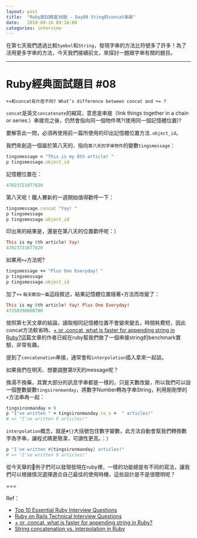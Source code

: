 ```yaml
---
layout: post
title:  "Ruby面試精選30題 - Day08 Sting的concat串接"
date:   2018-09-16 09:18:00
categories: interview
---
```


在第七天我們透過比較`Symbol`和`String`，發現字串的方法比符號多了許多！為了活用更多字串的方法，今天我們接續前文，來探討一題跟字串有關的題目。

<!-- more -->

---

# Ruby經典面試題目 #08

`+=和concat有什麼不同? What’s difference between concat and += ?`

`concat`是英文`concatenate`的縮寫，意思是串接（link things together in a chain or series.）串接完之後，仍然會指向同一個物件嗎?(使用同一個記憶體位置)?

要解答此一問，必須再使用前一篇所使用的印出記憶體位置方法`.object_id`。

我們來創造一個屬於第八天的、指向`第八天的字串物件`的變數`tingsmessage`：

```ruby
tingsmessage = "This is my 8th article! "
p tingsmessage.object_id
```

記憶體位置在：

```ruby
47023721077820
```

第八天呢！鐵人賽新的一週開始值得歡呼一下：

```ruby
tingsmessage.concat "Yay! "
p tingsmessage
p tingsmessage.object_id
```

印出來的結果是，還是在第八天的位置歡呼呢：）

```ruby
This is my 8th article! Yay!
47023721077820
```

如果用`+=`方法呢?

```ruby
tingsmessage += "Plus One Everyday! "
p tingsmessage
p tingsmessage.object_id
```

加了`+=` `每天都加一篇`這段敘述，結果記憶體位置隨著`+`方法而改變了：

```ruby
This is my 8th article! Yay! Plus One Everyday!
47358398608700
```

按照第七天文章的結論，讀取相同記憶體位置不會變來變去，時間耗費短，因此concat方法較省時。[+ or .concat, what is faster for appending string in Ruby?](https://coderwall.com/p/ac5j9g/or-concat-what-is-faster-for-appending-string-in-ruby)這篇文章的作者已經在ruby幫我們做了一個串接string的benchmark實驗，非常有趣。

提到了`concatenation`串接，通常會和`interpolation`插入拿來一起談。

如果我們在明天、想要調整第9天的message呢？

換湯不換藥，其實大部分的訊息字串都是一樣的，只是天數改變，所以我們可以設一個整數變數`tingsironmanday`，將數字Number轉為字串String，利用剛剛學的`+`方法串再一起：

```ruby
tingsironmanday = 9
p "I've written " + tingsironmanday.to_s +  " articles!"
# => "I've written 9 articles!"
```

`interpolation`概念，就是`#{}`大括號包住數字變數，此方法自動會幫我們轉換數字為字串，讓程式碼更簡潔，可讀性更高。：）

```ruby
p "I've written #{tingsironmanday} articles!"
# => "I've written 9 articles!"
```

從今天舉的🌰例子們可以發現發現在ruby裡，一樣的功能總是有不同的寫法，讓我們可以根據情況選擇適合自己最佳的使用時機，這些設計是不是很聰明呢？

===

Ref：

* [Top 10 Essential Ruby Interview Questions](https://blog.bater.gq/ruby/2018/02/02/top-10-essential-ruby-interview-questions.html)
* [Ruby on Rails Technical Interview Questions](https://github.com/timurcatakli/ruby-on-rails-interview-questions-answers)
* [+ or .concat, what is faster for appending string in Ruby?](https://coderwall.com/p/ac5j9g/or-concat-what-is-faster-for-appending-string-in-ruby)
* [String concatenation vs. interpolation in Ruby](https://stackoverflow.com/questions/10076579/string-concatenation-vs-interpolation-in-ruby)
